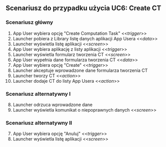 ## Scenariusz do przypadku użycia UC6: Create CT

### Scenariusz główny
1. App User wybiera opcję "Create Computation Task" <<*trigger*>>
2. Launcher pobiera z Library listę danych aplikacji App Usera <<*data*>>
3. Launcher wyświetla listę aplikacji <<*screen*>>
4. App User wybiera aplikację z listy aplikacji <<*trigger*>>
5. Launcher wyświetla formularz tworzenia CT <<*screen*>>
6. App User wypełnia dane formularza tworzenia CT <<*data*>>
7. App User wybiera opcję "Create" <<*trigger*>>
8. Launcher akceptuje wprowadzone dane formularza tworzenia CT
9. Launcher tworzy CT <<*action*>>
10. Launcher dodaje CT do listy App Usera <<*action*>>

### Scenariusz alternatywny I
8. Launcher odrzuca wprowadzone dane
9. Launcher wyświetla komunikat o niepoprawnych danych <<*screen*>>

### Scenariusz alternatywny II
7. App User wybiera opcję "Anuluj" <<*trigger*>>
8. Launcher wyświetla listę aplikacji <<*screen*>>
